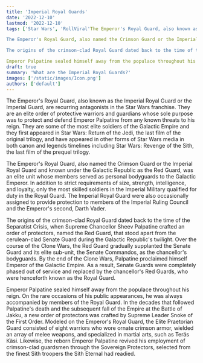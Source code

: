```yaml
---
title: 'Imperial Royal Guards'
date: '2022-12-10'
lastmod: '2022-12-10'
tags: ['Star Wars', 'RollViral'The Emperor's Royal Guard, also known as the Imperial Royal Guard or the Imperial Guard, are recurring antagonists in the Star Wars franchise. They are an elite order of protective warriors and guardians whose sole purpose was to protect and defend Emperor Palpatine from any known threats to his reign. They are some of the most elite soldiers of the Galactic Empire and they first appeared in Star Wars: Return of the Jedi, the last film of the original trilogy, and have appeared in other forms of Star Wars media in both canon and legends timelines including Star Wars: Revenge of the Sith, the last film of the prequel trilogy.

The Emperor's Royal Guard, also named the Crimson Guard or the Imperial Royal Guard and known under the Galactic Republic as the Red Guard, was an elite unit whose members served as personal bodyguards to the Galactic Emperor. In addition to strict requirements of size, strength, intelligence, and loyalty, only the most skilled soldiers in the Imperial Military qualified for duty in the Royal Guard. The Imperial Royal Guard were also occasionally assigned to provide protection to members of the Imperial Ruling Council and the Emperor's second, Darth Vader.

The origins of the crimson-clad Royal Guard dated back to the time of the Separatist Crisis, when Supreme Chancellor Sheev Palpatine crafted an order of protectors, named the Red Guard, that stood apart from the cerulean-clad Senate Guard during the Galactic Republic's twilight. Over the course of the Clone Wars, the Red Guard gradually supplanted the Senate Guard and its elite sub-unit, the Senate Commandos, as the chancellor's bodyguards. By the end of the Clone Wars, Palpatine proclaimed himself Emperor of the Galactic Empire. As a result, Senate Guards were completely phased out of service and replaced by the chancellor's Red Guards, who were henceforth known as the Royal Guard.

Emperor Palpatine sealed himself away from the populace throughout his reign. On the rare occasions of his public appearances, he was always accompanied by members of the Royal Guard. In the decades that followed Palpatine's death and the subsequent fall of the Empire at the Battle of Jakku, a new order of protectors was crafted by Supreme Leader Snoke of the First Order. Modeled on the Emperor's Royal Guard, the Elite Praetorian Guard consisted of eight warriors who wore ornate crimson armor, wielded an array of melee weapons, and specialized in martial arts, such as Teräs Käsi. Likewise, the reborn Emperor Palpatine revived his employment of crimson-clad guardsmen through the Sovereign Protectors, selected from the finest Sith troopers the Sith Eternal had readied.]
draft: true
summary: 'What are the Imperial Royal Guards?'
images: ['/static/images/Icon.png']
authors: ['default']
---
```


The Emperor's Royal Guard, also known as the Imperial Royal Guard or the Imperial Guard, are recurring antagonists in the Star Wars franchise. They are an elite order of protective warriors and guardians whose sole purpose was to protect and defend Emperor Palpatine from any known threats to his reign. They are some of the most elite soldiers of the Galactic Empire and they first appeared in Star Wars: Return of the Jedi, the last film of the original trilogy, and have appeared in other forms of Star Wars media in both canon and legends timelines including Star Wars: Revenge of the Sith, the last film of the prequel trilogy.

The Emperor's Royal Guard, also named the Crimson Guard or the Imperial Royal Guard and known under the Galactic Republic as the Red Guard, was an elite unit whose members served as personal bodyguards to the Galactic Emperor. In addition to strict requirements of size, strength, intelligence, and loyalty, only the most skilled soldiers in the Imperial Military qualified for duty in the Royal Guard. The Imperial Royal Guard were also occasionally assigned to provide protection to members of the Imperial Ruling Council and the Emperor's second, Darth Vader.

The origins of the crimson-clad Royal Guard dated back to the time of the Separatist Crisis, when Supreme Chancellor Sheev Palpatine crafted an order of protectors, named the Red Guard, that stood apart from the cerulean-clad Senate Guard during the Galactic Republic's twilight. Over the course of the Clone Wars, the Red Guard gradually supplanted the Senate Guard and its elite sub-unit, the Senate Commandos, as the chancellor's bodyguards. By the end of the Clone Wars, Palpatine proclaimed himself Emperor of the Galactic Empire. As a result, Senate Guards were completely phased out of service and replaced by the chancellor's Red Guards, who were henceforth known as the Royal Guard.

Emperor Palpatine sealed himself away from the populace throughout his reign. On the rare occasions of his public appearances, he was always accompanied by members of the Royal Guard. In the decades that followed Palpatine's death and the subsequent fall of the Empire at the Battle of Jakku, a new order of protectors was crafted by Supreme Leader Snoke of the First Order. Modeled on the Emperor's Royal Guard, the Elite Praetorian Guard consisted of eight warriors who wore ornate crimson armor, wielded an array of melee weapons, and specialized in martial arts, such as Teräs Käsi. Likewise, the reborn Emperor Palpatine revived his employment of crimson-clad guardsmen through the Sovereign Protectors, selected from the finest Sith troopers the Sith Eternal had readied.

